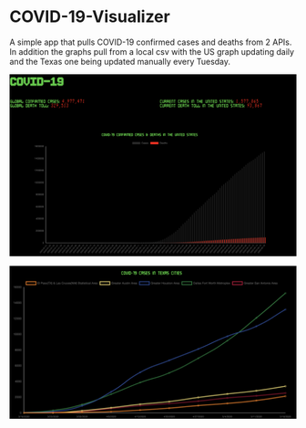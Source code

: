 # COVID-19-Visualizer

A simple app that pulls COVID-19 confirmed cases and deaths from 2 APIs. In addition the graphs pull from a local csv with the US graph updating daily and the Texas one being updated manually every Tuesday.



![](./assets/s1.png)

![](./assets/s2.png)


